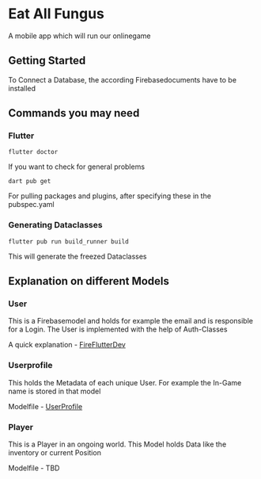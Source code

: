 # Eat All Fungus

A mobile app which will run our onlinegame

## Getting Started

To Connect a Database, the according Firebasedocuments have to be installed

## Commands you may need

### Flutter

```
flutter doctor
```
If you want to check for general problems


```
dart pub get
```
For pulling packages and plugins, after specifying these in the pubspec.yaml

### Generating Dataclasses

```
flutter pub run build_runner build
```
This will generate the freezed Dataclasses


## Explanation on different Models

### User
This is a Firebasemodel and holds for example the email and is responsible for a Login.
The User is implemented with the help of Auth-Classes

A quick explanation - [FireFlutterDev](https://firebase.flutter.dev/docs/auth/usage)

### Userprofile
This holds the Metadata of each unique User.
For example the In-Game name is stored in that model

Modelfile - [UserProfile](lib/models/userProfile.dart)

### Player
This is a Player in an ongoing world.
This Model holds Data like the inventory or current Position

Modelfile - TBD
